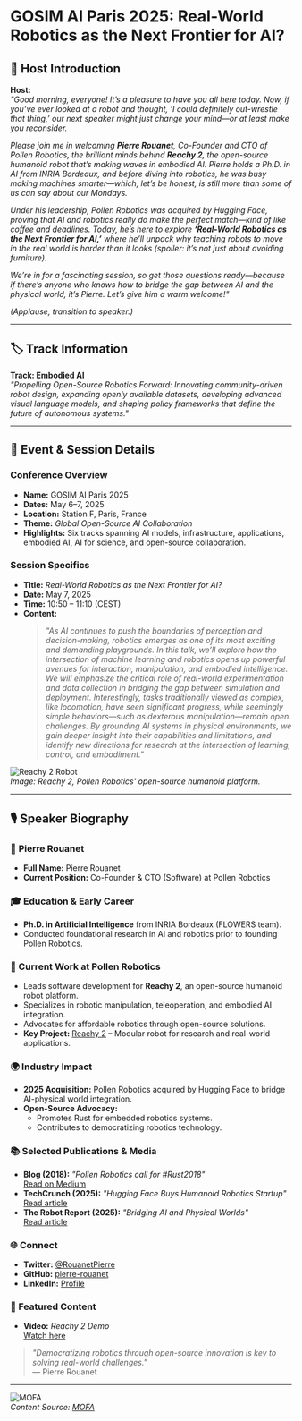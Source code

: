 
# GOSIM AI Paris 2025: Real-World Robotics as the Next Frontier for AI?

## 🎤 Host Introduction  
**Host:**  
*"Good morning, everyone! It’s a pleasure to have you all here today. Now, if you’ve ever looked at a robot and thought, ‘I could definitely out-wrestle that thing,’ our next speaker might just change your mind—or at least make you reconsider.*  

*Please join me in welcoming **Pierre Rouanet**, Co-Founder and CTO of Pollen Robotics, the brilliant minds behind **Reachy 2**, the open-source humanoid robot that’s making waves in embodied AI. Pierre holds a Ph.D. in AI from INRIA Bordeaux, and before diving into robotics, he was busy making machines smarter—which, let’s be honest, is still more than some of us can say about our Mondays.*  

*Under his leadership, Pollen Robotics was acquired by Hugging Face, proving that AI and robotics really do make the perfect match—kind of like coffee and deadlines. Today, he’s here to explore **‘Real-World Robotics as the Next Frontier for AI,’** where he’ll unpack why teaching robots to move in the real world is harder than it looks (spoiler: it’s not just about avoiding furniture).*  

*We’re in for a fascinating session, so get those questions ready—because if there’s anyone who knows how to bridge the gap between AI and the physical world, it’s Pierre. Let’s give him a warm welcome!"*  

*(Applause, transition to speaker.)*  

---

## 🏷️ Track Information  
**Track: Embodied AI**  
*"Propelling Open-Source Robotics Forward: Innovating community-driven robot design, expanding openly available datasets, developing advanced visual language models, and shaping policy frameworks that define the future of autonomous systems."*  

---

## 📅 Event & Session Details  
### **Conference Overview**  
- **Name:** GOSIM AI Paris 2025  
- **Dates:** May 6–7, 2025  
- **Location:** Station F, Paris, France  
- **Theme:** *Global Open-Source AI Collaboration*  
- **Highlights:** Six tracks spanning AI models, infrastructure, applications, embodied AI, AI for science, and open-source collaboration.  

### **Session Specifics**  
- **Title:** *Real-World Robotics as the Next Frontier for AI?*  
- **Date:** May 7, 2025  
- **Time:** 10:50 – 11:10 (CEST)  
- **Content:**  
  > *"As AI continues to push the boundaries of perception and decision-making, robotics emerges as one of its most exciting and demanding playgrounds. In this talk, we’ll explore how the intersection of machine learning and robotics opens up powerful avenues for interaction, manipulation, and embodied intelligence. We will emphasize the critical role of real-world experimentation and data collection in bridging the gap between simulation and deployment. Interestingly, tasks traditionally viewed as complex, like locomotion, have seen significant progress, while seemingly simple behaviors—such as dexterous manipulation—remain open challenges. By grounding AI systems in physical environments, we gain deeper insight into their capabilities and limitations, and identify new directions for research at the intersection of learning, control, and embodiment."*  

![Reachy 2 Robot](https://www.pollen-robotics.com/wp-content/uploads/2023/10/favicon_pollen_robotics-100x100.png)  
*Image: Reachy 2, Pollen Robotics' open-source humanoid platform.*  

---

## 🎙️ Speaker Biography  

### 🚀 **Pierre Rouanet**  
- **Full Name:** Pierre Rouanet  
- **Current Position:** Co-Founder & CTO (Software) at Pollen Robotics  

### 🎓 Education & Early Career  
- **Ph.D. in Artificial Intelligence** from INRIA Bordeaux (FLOWERS team).  
- Conducted foundational research in AI and robotics prior to founding Pollen Robotics.  

### 🤖 Current Work at Pollen Robotics  
- Leads software development for **Reachy 2**, an open-source humanoid robot platform.  
- Specializes in robotic manipulation, teleoperation, and embodied AI integration.  
- Advocates for affordable robotics through open-source solutions.  
- **Key Project:** [Reachy 2](https://www.pollen-robotics.com/reachy/) – Modular robot for research and real-world applications.  

### 🌍 Industry Impact  
- **2025 Acquisition:** Pollen Robotics acquired by Hugging Face to bridge AI-physical world integration.  
- **Open-Source Advocacy:**  
  - Promotes Rust for embedded robotics systems.  
  - Contributes to democratizing robotics technology.  

### 📚 Selected Publications & Media  
- **Blog (2018):** *"Pollen Robotics call for #Rust2018"*  
  [Read on Medium](https://medium.com/@pierre.rouanet)  
- **TechCrunch (2025):** *"Hugging Face Buys Humanoid Robotics Startup"*  
  [Read article](https://techcrunch.com/2025/04/14/hugging-face-buys-a-humanoid-robotics-startup/)  
- **The Robot Report (2025):** *"Bridging AI and Physical Worlds"*  
  [Read article](https://www.therobotreport.com/hugging-face-bridges-gap-between-ai-physical-world-pollen-robotics-acquisition/)  

### 🌐 Connect  
- **Twitter:** [@RouanetPierre](https://twitter.com/RouanetPierre)  
- **GitHub:** [pierre-rouanet](https://github.com/pierre-rouanet)  
- **LinkedIn:** [Profile](https://fr.linkedin.com/in/pierrerouanet)  

### 🎥 Featured Content  
- **Video:** *Reachy 2 Demo*  
  [Watch here](https://www.pollen-robotics.com/reachy/)  

> *"Democratizing robotics through open-source innovation is key to solving real-world challenges."*  
> — Pierre Rouanet  

---

![MOFA](mofa.png)  
*Content Source: [MOFA](https://github.com/moxin-org/mofa)*  
